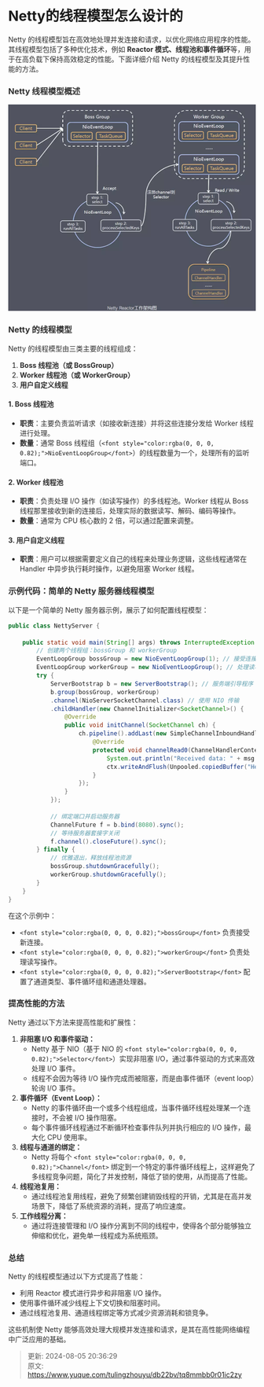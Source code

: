 # Netty的线程模型怎么设计的

<font style="color:rgba(0, 0, 0, 0.82);">Netty 的线程模型旨在高效地处理并发连接和请求，以优化网络应用程序的性能。其线程模型包括了多种优化技术，例如 </font>**<font style="color:rgba(0, 0, 0, 0.82);">Reactor 模式、线程池和事件循环</font>**<font style="color:rgba(0, 0, 0, 0.82);">等，用于在高负载下保持高效稳定的性能。下面详细介绍 Netty 的线程模型及其提升性能的方法。</font>

### <font style="color:rgba(0, 0, 0, 0.82);">Netty 线程模型概述</font>
![1722580010687-298f2f61-e4c4-420c-914a-f118f51540de.png](./img/xAXR1JD4LDLK20Uy/1722580010687-298f2f61-e4c4-420c-914a-f118f51540de-881534.png)

### <font style="color:rgba(0, 0, 0, 0.82);">Netty 的线程模型</font>
<font style="color:rgba(0, 0, 0, 0.82);">Netty 的线程模型由三类主要的线程组成：</font>

1. **<font style="color:rgba(0, 0, 0, 0.82);">Boss 线程池（或 BossGroup）</font>**
2. **<font style="color:rgba(0, 0, 0, 0.82);">Worker 线程池（或 WorkerGroup）</font>**
3. **<font style="color:rgba(0, 0, 0, 0.82);">用户自定义线程</font>**

#### <font style="color:rgba(0, 0, 0, 0.82);">1. Boss 线程</font>**<font style="color:rgba(0, 0, 0, 0.82);">池</font>**
+ **<font style="color:rgba(0, 0, 0, 0.82);">职责</font>**<font style="color:rgba(0, 0, 0, 0.82);">：主要负责监听请求（如接收新连接）并将这些连接分发给 Worker 线程进行处理。</font>
+ **<font style="color:rgba(0, 0, 0, 0.82);">数量</font>**<font style="color:rgba(0, 0, 0, 0.82);">：通常 Boss 线程组（</font>`<font style="color:rgba(0, 0, 0, 0.82);">NioEventLoopGroup</font>`<font style="color:rgba(0, 0, 0, 0.82);">）的线程数量为一个，处理所有的监听端口。</font>

#### <font style="color:rgba(0, 0, 0, 0.82);">2. Worker 线程</font>**<font style="color:rgba(0, 0, 0, 0.82);">池</font>**
+ **<font style="color:rgba(0, 0, 0, 0.82);">职责</font>**<font style="color:rgba(0, 0, 0, 0.82);">：负责处理 I/O 操作（如读写操作）的多线程池。Worker 线程从 Boss 线程那里接收到新的连接后，处理实际的数据读写、解码、编码等操作。</font>
+ **<font style="color:rgba(0, 0, 0, 0.82);">数量</font>**<font style="color:rgba(0, 0, 0, 0.82);">：通常为 CPU 核心数的 2 倍，可以通过配置来调整。</font>

#### <font style="color:rgba(0, 0, 0, 0.82);">3. 用户自定义线程</font>
+ **<font style="color:rgba(0, 0, 0, 0.82);">职责</font>**<font style="color:rgba(0, 0, 0, 0.82);">：用户可以根据需要定义自己的线程来处理业务逻辑，这些线程通常在 Handler 中异步执行耗时操作，以避免阻塞 Worker 线程。</font>

### <font style="color:rgba(0, 0, 0, 0.82);">示例代码：简单的 Netty 服务器线程模型</font>
<font style="color:rgba(0, 0, 0, 0.82);">以下是一个简单的 Netty 服务器示例，展示了如何配置线程模型：</font>

```java
public class NettyServer {  

    public static void main(String[] args) throws InterruptedException {  
        // 创建两个线程组：bossGroup 和 workerGroup  
        EventLoopGroup bossGroup = new NioEventLoopGroup(1); // 接受连接请求  
        EventLoopGroup workerGroup = new NioEventLoopGroup(); // 处理读写操作  
        try {  
            ServerBootstrap b = new ServerBootstrap(); // 服务端引导程序  
            b.group(bossGroup, workerGroup)  
            .channel(NioServerSocketChannel.class) // 使用 NIO 传输  
            .childHandler(new ChannelInitializer<SocketChannel>() {  
                @Override  
                public void initChannel(SocketChannel ch) {  
                    ch.pipeline().addLast(new SimpleChannelInboundHandler<ByteBuf>() {  
                        @Override  
                        protected void channelRead0(ChannelHandlerContext ctx, ByteBuf msg) {  
                            System.out.println("Received data: " + msg.toString(CharsetUtil.UTF_8));  
                            ctx.writeAndFlush(Unpooled.copiedBuffer("Hello, client!", CharsetUtil.UTF_8));  
                        }  
                    });  
                }  
            });  

            // 绑定端口并启动服务器  
            ChannelFuture f = b.bind(8080).sync();  
            // 等待服务器套接字关闭  
            f.channel().closeFuture().sync();  
        } finally {  
            // 优雅退出，释放线程池资源  
            bossGroup.shutdownGracefully();  
            workerGroup.shutdownGracefully();  
        }  
    }  
}
```

<font style="color:rgba(0, 0, 0, 0.82);">在这个示例中：</font>

+ `<font style="color:rgba(0, 0, 0, 0.82);">bossGroup</font>`<font style="color:rgba(0, 0, 0, 0.82);"> </font><font style="color:rgba(0, 0, 0, 0.82);">负责接受新连接。</font>
+ `<font style="color:rgba(0, 0, 0, 0.82);">workerGroup</font>`<font style="color:rgba(0, 0, 0, 0.82);"> </font><font style="color:rgba(0, 0, 0, 0.82);">负责处理读写操作。</font>
+ `<font style="color:rgba(0, 0, 0, 0.82);">ServerBootstrap</font>`<font style="color:rgba(0, 0, 0, 0.82);"> 配置了通道类型、事件循环组和通道处理器。</font>

### <font style="color:rgba(0, 0, 0, 0.82);">提高性能的方法</font>
<font style="color:rgba(0, 0, 0, 0.82);">Netty 通过以下方法来提高性能和扩展性：</font>

1. **<font style="color:rgba(0, 0, 0, 0.82);">非阻塞 I/O 和事件驱动：</font>**
    - <font style="color:rgba(0, 0, 0, 0.82);">Netty 基于 NIO（基于 NIO 的</font><font style="color:rgba(0, 0, 0, 0.82);"> </font>`<font style="color:rgba(0, 0, 0, 0.82);">Selector</font>`<font style="color:rgba(0, 0, 0, 0.82);">）实现非阻塞 I/O，通过事件驱动的方式来高效处理 I/O 事件。</font>
    - <font style="color:rgba(0, 0, 0, 0.82);">线程不会因为等待 I/O 操作完成而被阻塞，而是由事件循环（event loop）轮询 I/O 事件。</font>
2. **<font style="color:rgba(0, 0, 0, 0.82);">事件循环（Event Loop）：</font>**
    - <font style="color:rgba(0, 0, 0, 0.82);">Netty 的事件循环由一个或多个线程组成，当事件循环线程处理某一个连接时，不会被 I/O 操作阻塞。</font>
    - <font style="color:rgba(0, 0, 0, 0.82);">每个事件循环线程通过不断循环检查事件队列并执行相应的 I/O 操作，最大化 CPU 使用率。</font>
3. **<font style="color:rgba(0, 0, 0, 0.82);">线程与通道的绑定：</font>**
    - <font style="color:rgba(0, 0, 0, 0.82);">Netty 将每个</font><font style="color:rgba(0, 0, 0, 0.82);"> </font>`<font style="color:rgba(0, 0, 0, 0.82);">Channel</font>`<font style="color:rgba(0, 0, 0, 0.82);"> </font><font style="color:rgba(0, 0, 0, 0.82);">绑定到一个特定的事件循环线程上，这样避免了多线程竞争问题，简化了并发控制，降低了锁的使用，从而提高了性能。</font>
4. **<font style="color:rgba(0, 0, 0, 0.82);">线程池复用：</font>**
    - <font style="color:rgba(0, 0, 0, 0.82);">通过线程池复用线程，避免了频繁创建销毁线程的开销，尤其是在高并发场景下，降低了系统资源的消耗，提高了响应速度。</font>
5. **<font style="color:rgba(0, 0, 0, 0.82);">工作线程分离：</font>**
    - <font style="color:rgba(0, 0, 0, 0.82);">通过将连接管理和 I/O 操作分离到不同的线程中，使得各个部分能够独立伸缩和优化，避免单一线程成为系统瓶颈。</font>



### <font style="color:rgba(0, 0, 0, 0.82);">总结</font>
<font style="color:rgba(0, 0, 0, 0.82);">Netty 的线程模型通过以下方式提高了性能：</font>

+ <font style="color:rgba(0, 0, 0, 0.82);">利用 Reactor 模式进行异步和非阻塞 I/O 操作。</font>
+ <font style="color:rgba(0, 0, 0, 0.82);">使用事件循环减少线程上下文切换和阻塞时间。</font>
+ <font style="color:rgba(0, 0, 0, 0.82);">通过线程池复用、通道线程绑定等方式减少资源消耗和锁竞争。</font>

<font style="color:rgba(0, 0, 0, 0.82);">这些机制使 Netty 能够高效处理大规模并发连接和请求，是其在高性能网络编程中广泛应用的基础。</font>







> 更新: 2024-08-05 20:36:29  
> 原文: <https://www.yuque.com/tulingzhouyu/db22bv/tq8mmbb0r01ic2zy>